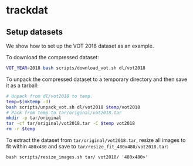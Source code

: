 # trackdat

## Setup datasets

We show how to set up the VOT 2018 dataset as an example.

To download the compressed dataset:
```bash
VOT_YEAR=2018 bash scripts/download_vot.sh dl/vot2018
```
To unpack the compressed dataset to a temporary directory and then save it as a tarball:
```bash
# Unpack from dl/vot2018 to temp.
temp=$(mktemp -d)
bash scripts/unpack_vot.sh dl/vot2018 $temp/vot2018
# Pack from temp to tar/original/vot2018.tar
mkdir -p tar/original
tar -cf tar/original/vot2018.tar -C $temp vot2018
rm -r $temp
```
To extract the dataset from `tar/original/vot2018.tar`, resize all images to fit within `480x480` and save to `tar/resize_fit_480x480/vot2018.tar`:
```
bash scripts/resize_images.sh tar/ vot2018/ '480x480>'
```
